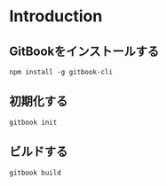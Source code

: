 # Introduction

## GitBookをインストールする

```console
npm install -g gitbook-cli
```

## 初期化する

```console
gitbook init
```

## ビルドする

```console
gitbook build
```

